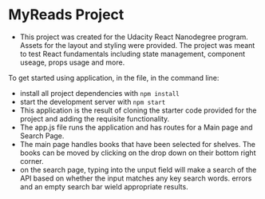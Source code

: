 # MyReads Project

* This project was created for the Udacity React Nanodegree program. Assets for the layout and styling were provided. The project was meant to test React fundamentals including state management, component useage, props usage and more.

To get started using application, in the file, in the command line:

* install all project dependencies with `npm install`
* start the development server with `npm start`
* This application is the result of cloning the starter code provided for the project and adding the requisite functionality.
 * The app.js file runs the application and has routes for a Main page and Search Page.
 * The main page handles books that have been selected for shelves. The books can be moved by clicking on the drop down on their bottom right corner.
 * on the search page, typing into the unput field will make a search of the API based on whether the input matches any key search words. errors and an empty search bar wield appropriate results.